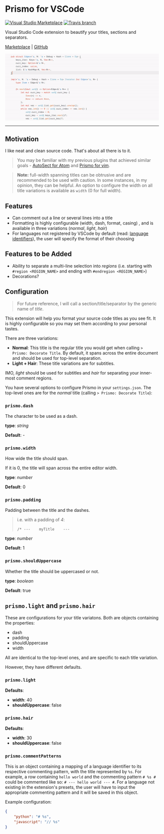 # Prismo for VSCode

[![Visual Studio Marketplace](https://img.shields.io/vscode-marketplace/d/guywaldman.prismo.svg)](https://marketplace.visualstudio.com/items?itemName=guywaldman.prismo)
[![Travis branch](https://img.shields.io/travis/guywald1/vscode-prismo/master.svg)](https://travis-ci.org/guywald1/vscode-prismo)

Visual Studio Code extension to beautify your titles, sections and separators.

[Marketplace](https://marketplace.visualstudio.com/items?itemName=guywaldman.prismo)  |  [GitHub](https://github.com/guywald1/vscode-prismo)

<!-- ![Preview](https://raw.githubusercontent.com/guywald1/vscode-prismo/master/assets/preview.gif) -->

![Preview](/assets/preview.gif)

---

## Motivation

I like neat and clean source code. That's about all there is to it.

> You may be familiar with my previous plugins that achieved similar goals - [AutoSect for Atom](https://github.com/guywald1/auto-sect) and [Prismo for vim](https://github.com/guywald1/vim-prismo).

> **Note:** full-width spanning titles can be obtrusive and are recommended to be used with caution. In some instances, in my opinion, they can be helpful.
> An option to configure the width on all title variations is available as `width` (0 for full width).

## Features

* Can comment out a line or several lines into a title
* Formatting is highly configurable (width, dash, format, casing) , and is available in three variations (_normal_, _light_, _hair_)
* For languages not registered by VSCode by default (read: [language identifiers](https://code.visualstudio.com/docs/languages/identifiers)), the user will specify the format of their choosing

## Features to be Added

* Ability to separate a multi-line selection into _regions_ (i.e. starting with `#region <REGION_NAME>` and ending with `#endregion <REGION_NAME>`)
* Decorations?

## Configuration

> For future reference, I will call a section/title/separator by the generic name of _title_.

This extension will help you format your source code titles as you see fit. It is highly configurable so you may set them according to your personal tastes.

There are three variations:

* **Normal**: This title is the regular title you would get when calling `> Prismo: Decorate Title`.
    By default, it spans across the entire document and should be used for top-level separation.
* **Light + Hair**: These title variations are for subtitles.

IMO, _light_ should be used for subtitles and _hair_ for separating your inner-most comment regions.

You have several options to configure Prismo in your `settings.json`.
The top-level ones are for the _normal_ title (calling `> Prismo: Decorate Title`):

### `prismo.dash`

The character to be used as a dash.

**type**: _string_

**Default**: _-_

### `prismo.width`

How wide the title should span.

If it is 0, the title will span across the entire editor width.

**type**: _number_

**Default**: 0

### `prismo.padding`

Padding between the title and the dashes.

> i.e. with a padding of _4_:
> ```
> /* ---    myTitle    ---
> ```

**type**: _number_

**Default**: 1

### `prismo.shouldUppercase`

Whether the title should be uppercased or not.

**type**: _boolean_

**Default**: true

## `prismo.light` and `prismo.hair`

These are configurations for your title variatons.
Both are objects containing the properties:

- dash
- padding
- shouldUppercase
- width

All are identical to the top-level ones, and are specific to each title variation.

However, they have different defaults.

### `prismo.light`

**Defaults**:

* **width**: 40
* **shouldUppercase**: false

### `prismo.hair`

**Defaults**:

* **width**: 30
* **shouldUppercase**: false

### `prismo.commentPatterns`

This is an object containing a mapping of a language identifier to its respective commenting pattern, with the title represented by `%s`.
For example, a row containing `hello world` and the commenting pattern `# %s #` could be commented like so: `# --- hello world --- #`.
For a language not existing in the extension's presets, the user will have to input the appropriate commenting pattern and it will be saved in this object.

Example configuration:

```json
{
    "python": "# %s",
    "javascript": "// %s"
}
```
